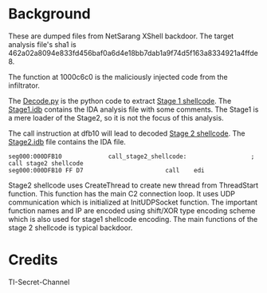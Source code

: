 # Background
These are dumped files from NetSarang XShell backdoor. The target analysis file's sha1 is 462a02a8094e833fd456baf0a6d4e18bb7dab1a9f74d5f163a8334921a4ffde8.

The function at 1000c6c0 is the maliciously injected code from the infiltrator.

The [Decode.py](Decode.py) is the python code to extract [Stage 1 shellcode](Stage1.bin). The [Stage1.idb](Stage1.idb) contains the IDA analysis file with some comments. The Stage1 is a mere loader of the Stage2, so it is not the focus of this analysis.

The call instruction at dfb10 will lead to decoded [Stage 2 shellcode](Stage2.bin). The [Stage2.idb](Stage2.idb) file contains the IDA file.

```
seg000:000DFB10             call_stage2_shellcode:                  ; call stage2 shellcode
seg000:000DFB10 FF D7                       call    edi
```

Stage2 shellcode uses CreateThread to create new thread from ThreadStart function. This function has the main C2 connection loop. It uses UDP communication which is initialized at InitUDPSocket function. The important function names and IP are encoded using shift/XOR type encoding scheme which is also used for stage1 shellcode encoding. The main functions of the stage 2 shellcode is typical backdoor.

# Credits
TI-Secret-Channel
